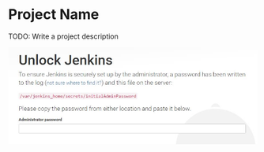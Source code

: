 # Project Name

TODO: Write a project description

![alt text](screens/Capture.JPG "Description goes here")
